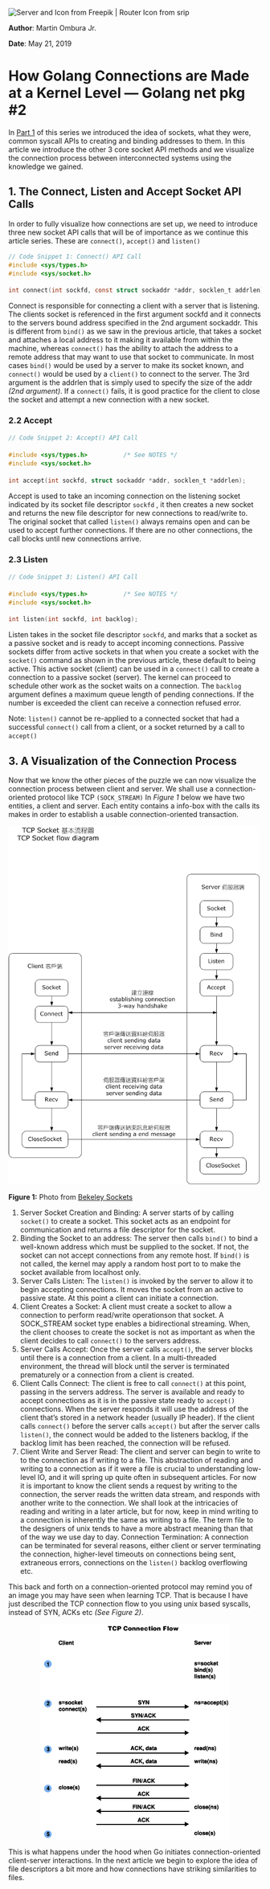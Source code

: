 ![Server and Icon from Freepik | Router Icon from
srip](banner.jpeg)

**Author**: Martin Ombura Jr.

**Date**: May 21, 2019

# How Golang Connections are Made at a Kernel Level — Golang net pkg #2

In [Part 1](../1-sockets-the-genesis-of-golang-connections-1/article.md) of this series we introduced the idea of sockets, what they were,
common syscall APIs to creating and binding addresses to them. In this article
we introduce the other 3 core socket API methods and we visualize the connection
process between interconnected systems using the knowledge we gained.

## 1. The Connect, Listen and Accept Socket API Calls
In order to fully visualize how connections are set up, we need to introduce
three new socket API calls that will be of importance as we continue this
article series. These are `connect()`, `accept()` and `listen()`

```c
// Code Snippet 1: Connect() API Call
#include <sys/types.h>
#include <sys/socket.h>

int connect(int sockfd, const struct sockaddr *addr, socklen_t addrlen);
```

Connect is responsible for connecting a client with a server that is listening. The clients socket is referenced in the first argument sockfd and it connects to the servers bound address specified in the 2nd argument sockaddr. This is different from `bind()` as we saw in the previous article, that takes a socket and attaches a local address to it making it available from within the machine, whereas `connect()` has the ability to attach the address to a remote address that may want to use that socket to communicate. In most cases `bind()` would be used by a server to make its socket known, and `connect()` would be used by a `client()` to connect to the server. The 3rd argument is the addrlen that is simply used to specify the size of the addr _(2nd argument)_. If a `connect()` fails, it is good practice for the client to close the socket and attempt a new connection with a new socket.

### 2.2 Accept
```c
// Code Snippet 2: Accept() API Call

#include <sys/types.h>          /* See NOTES */
#include <sys/socket.h>

int accept(int sockfd, struct sockaddr *addr, socklen_t *addrlen);
```

Accept is used to take an incoming connection on the listening socket indicated
by its socket file descriptor `sockfd` , it then creates a new socket and
returns the new file descriptor for new connections to read/write to. The
original socket that called `listen()` always remains open and can be used to
accept further connections. If there are no other connections, the call blocks
until new connections arrive.

### 2.3 Listen
```c
// Code Snippet 3: Listen() API Call

#include <sys/types.h>          /* See NOTES */
#include <sys/socket.h>

int listen(int sockfd, int backlog);
```

Listen takes in the socket file descriptor `sockfd`, and marks that a socket as a
passive socket and is ready to accept incoming connections. Passive sockets
differ from active sockets in that when you create a socket with the `socket()`
command as shown in the previous article, these default to being active. This
active socket (client) can be used in a `connect()` call to create a connection to
a passive socket (server). The kernel can proceed to schedule other work as the
socket waits on a connection. The `backlog` argument defines a maximum queue
length of pending connections. If the number is exceeded the client can receive
a connection refused error.

Note: `listen()` cannot be re-applied to a connected socket that had a
successful `connect()` call from a client, or a socket returned by a call to
`accept()`

## 3. A Visualization of the Connection Process

Now that we know the other pieces of the puzzle we can now visualize the
connection process between client and server. We shall use a connection-oriented
protocol like TCP `(SOCK_STREAM)` In _Figure 1_ below we have two entities, a
client and server. Each entity contains a info-box with the calls its makes in
order to establish a usable connection-oriented transaction.

![](tcp.png)

**Figure 1:** Photo from [Bekeley Sockets](https://en.wikipedia.org/wiki/Berkeley_sockets)

1. Server Socket Creation and Binding: A server starts of by calling `socket()` to create a socket. This socket acts as an endpoint for communication and returns a file descriptor for the socket.
2. Binding the Socket to an address: The server then calls `bind()` to bind a well-known address which must be supplied to the socket. If not, the socket can not accept connections from any remote host. If `bind()` is not called, the kernel may apply a random host port to to make the socket available from localhost only.
3. Server Calls Listen: The `listen()` is invoked by the server to allow it to begin accepting connections. It moves the socket from an active to passive state. At this point a client can initiate a connection.
4. Client Creates a Socket: A client must create a socket to allow a connection to perform read/write operationson that socket. A SOCK_STREAM socket type enables a bidirectional streaming. When, the client chooses to create the socket is not as important as when the client decides to call `connect()` to the servers address.
5. Server Calls Accept: Once the server calls `accept()`, the server blocks until there is a connection from a client. In a multi-threaded environment, the thread will block until the server is terminated prematurely or a connection from a client is created.
6. Client Calls Connect: The client is free to call `connect()` at this point, passing in the servers address. The server is available and ready to accept connections as it is in the passive state ready to `accept()` connections. When the server responds it will use the address of the client that’s stored in a network header (usually IP header). If the client calls `connect()` before the server calls `accept()` but after the server calls `listen()`, the connect would be added to the listeners backlog, if the backlog limit has been reached, the connection will be refused.
7. Client Write and Server Read: The client and server can begin to write to to the connection as if writing to a file. This abstraction of reading and writing to a connection as if it were a file is crucial to understanding low-level IO, and it will spring up quite often in subsequent articles. For now it is important to know the client sends a request by writing to the connection, the server reads the written data stream, and responds with another write to the connection. We shall look at the intricacies of reading and writing in a later article, but for now, keep in mind writing to a connection is inherently the same as writing to a file. The term file to the designers of unix tends to have a more abstract meaning than that of the way we use day to day.
Connection Termination: A connection can be terminated for several reasons,
either client or server terminating the connection, higher-level timeouts on
connections being sent, extraneous errors, connections on the `listen()` backlog
overflowing etc.

This back and forth on a connection-oriented protocol may remind you of an image
you may have seen when learning TCP. That is because I have just described the
TCP connection flow to you using unix based syscalls, instead of SYN, ACKs etc
_(See Figure 2)_.

<p align="center">
  <img align="center" src="tcp_2.gif" alt="TCP Connection Flow taken from IBM">
</p>

[//]: <(![TCP Connection Flow taken from IBM](tcp_2.gif))>

This is what happens under the hood when Go initiates connection-oriented client-server interactions. In the next article we begin to explore the idea of file descriptors a bit more and how connections have striking similarities to files.